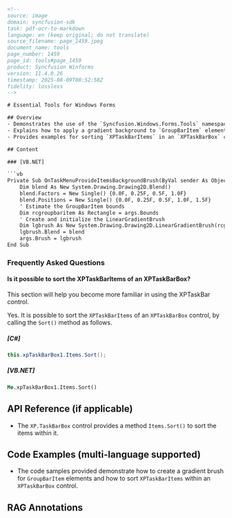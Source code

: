 ```html
<!-- 
source: image
domain: syncfusion-sdk
task: pdf-ocr-to-markdown
language: en (keep original; do not translate)
source_filename: page_1459.jpeg
document_name: tools
page_number: 1459
page_id: tools#page_1459
product: Syncfusion Winforms
version: 11.4.0.26
timestamp: 2025-08-09T08:52:58Z
fidelity: lossless
-->

# Essential Tools for Windows Forms

## Overview
- Demonstrates the use of the `Syncfusion.Windows.Forms.Tools` namespace.
- Explains how to apply a gradient background to `GroupBarItem` elements.
- Provides examples for sorting `XPTaskBarItems` in an `XPTaskBarBox` control.

## Content

### [VB.NET]

```vb
Private Sub OnTaskMenuProvideItemsBackgroundBrush(ByVal sender As Object, ByVal args As Syncfusion.Windows.Forms.Tools.ProvideBrushEventArgs)
    Dim blend As New System.Drawing.Drawing2D.Blend()
    blend.Factors = New Single() {0.0F, 0.25F, 0.5F, 1.0F}
    blend.Positions = New Single() {0.0F, 0.25F, 0.5F, 1.0F, 1.5F}
    ' Estimate the GroupBarItem bounds
    Dim rcgroupbaritem As Rectangle = args.Bounds
    ' Create and initialize the LinearGradientBrush
    Dim lgbrush As New System.Drawing.Drawing2D.LinearGradientBrush(rcgroupbaritem, Color.FromArgb(227, 238, 255), Color.FromArgb(227, 238, 255), 75, True)
    lgbrush.Blend = blend
    args.Brush = lgbrush
End Sub
```

### Frequently Asked Questions

#### Is it possible to sort the XPTaskBarItems of an XPTaskBarBox?
This section will help you become more familiar in using the XPTaskBar control.

Yes. It is possible to sort the `XPTaskBarItems` of an `XPTaskBarBox` control, by calling the `Sort()` method as follows.

##### [C#]
```csharp
this.xpTaskBarBox1.Items.Sort();
```

##### [VB.NET]
```vb
Me.xpTaskBarBox1.Items.Sort()
```

## API Reference (if applicable)
- The `XP.TaskBarBox` control provides a method `Items.Sort()` to sort the items within it.

## Code Examples (multi-language supported)
- The code samples provided demonstrate how to create a gradient brush for `GroupBarItem` elements and how to sort `XPTaskBarItems` within an `XPTaskBarBox` control.

## RAG Annotations
<!-- tags: [Syncfusion Winforms, XPTaskBarBox, Gradient Brush, TaskBar, GroupBarItem] keywords: [Sorting, OnTaskMenuProvideItemsBackgroundBrush, LinearGradientBrush, Blend] -->
```